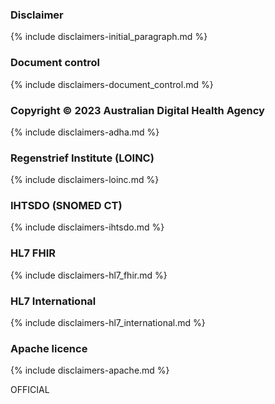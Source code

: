### Disclaimer

{% include disclaimers-initial_paragraph.md %}

### Document control

{% include disclaimers-document_control.md %}

### Copyright © 2023 Australian Digital Health Agency

{% include disclaimers-adha.md %}

### Regenstrief Institute (LOINC)

{% include disclaimers-loinc.md %}

### IHTSDO (SNOMED CT)

{% include disclaimers-ihtsdo.md %}

### HL7 FHIR

{% include disclaimers-hl7_fhir.md %}

### HL7 International

{% include disclaimers-hl7_international.md %}

### Apache licence

{% include disclaimers-apache.md %}

OFFICIAL
